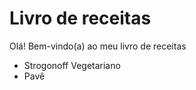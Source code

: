 # Livro de receitas 
Olá! Bem-vindo(a) ao meu livro de receitas 
 - Strogonoff Vegetariano
 - Pavê


